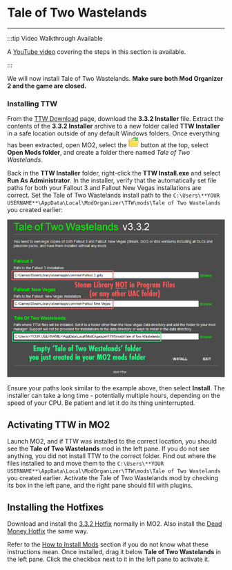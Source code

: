 ﻿# Tale of Two Wastelands
---


:::tip Video Walkthrough Available

A [YouTube video](https://youtu.be/Fb9e4-NDOTM?t=1025) covering the steps in this section is available.

:::

We will now install Tale of Two Wastelands. **Make sure both Mod Organizer 2 and the game are closed.**

### Installing TTW

From the [TTW Download](https://taleoftwowastelands.com/dl) page, download the **3.3.2 Installer** file.
Extract the contents of the **3.3.2 Installer** archive to a new folder called **TTW Installer** in a safe
location outside of any default Windows folders. Once everything has been extracted, open MO2, select the
![MO2](../static/img/mo2%20folders.webp) button at the top, select **Open Mods folder**, and create a folder there
named _Tale of Two Wastelands_.

Back in the **TTW Installer** folder, right-click the **TTW Install.exe** and select **Run As Administrator**.
In the installer, verify that the automatically set file paths for both your Fallout 3 and Fallout New Vegas
installations are correct. Set the Tale of Two Wastelands install path to the
`C:\Users\**YOUR USERNAME**\AppData\Local\ModOrganizer\TTW\mods\Tale of Two Wastelands` you created earlier:

![TTW Installer](../static/img/install.webp)

Ensure your paths look similar to the example above, then select **Install**. The installer can take a long time -
potentially multiple hours, depending on the speed of your CPU. Be patient and let it do its thing uninterrupted.

## Activating TTW in MO2

Launch MO2, and if TTW was installed to the correct location, you should see the **Tale of Two Wastelands** mod
in the left pane. If you do not see anything, you did not install TTW to the correct folder. Find out where the
files installed to and move them to the `C:\Users\**YOUR USERNAME**\AppData\Local\ModOrganizer\TTW\mods\Tale of Two Wastelands`
you created earlier. Activate the Tale of Two Wastelands mod by checking its box in the left pane, and the right
pane should fill with plugins.

## Installing the Hotfixes

Download and install the [3.3.2 Hotfix](https://cdn.discordapp.com/attachments/1021761039987130440/1101974858042196058/TTW_3.3.2_Hotfix.7z)
normally in MO2. Also install the [Dead Money Hotfix](https://cdn.discordapp.com/attachments/1021761039987130440/1101975191833297046/Dead_Money_Hotfix.7z) the same way.

Refer to the [How to Install Mods](./mo2#how-to-install-mods) section if you do not know what these
instructions mean. Once installed, drag it below **Tale of Two Wastelands** in the left pane.
Click the checkbox next to it in the left pane to activate it.
